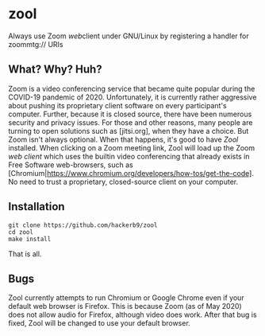# zool
Always use Zoom *web*client under GNU/Linux by registering a handler for zoommtg:// URIs

## What? Why? Huh?
Zoom is a video conferencing service that became quite popular during the COVID-19 pandemic of 2020. Unfortunately, it is currently rather aggressive about pushing its proprietary client software on every participant's computer. Further, because it is closed source, there have been numerous security and privacy issues. For those and other reasons, many people are turning to open solutions such as [jitsi.org], when they have a choice.
But Zoom isn't always optional. When that happens, it's good to have *Zool* installed. When clicking on a Zoom meeting link, Zool will load up the Zoom *web client* which uses the builtin video conferencing that already exists in Free Software web-browsers, such as [Chromium|https://www.chromium.org/developers/how-tos/get-the-code]. No need to trust a proprietary, closed-source client on your computer.

## Installation

```
git clone https://github.com/hackerb9/zool
cd zool
make install
```

That is all.

## Bugs

Zool currently attempts to run Chromium or Google Chrome even if your default web browser is Firefox. This is because Zoom (as of May 2020) does not allow audio for Firefox, although video does work. After that bug is fixed, Zool will be changed to use your default browser.
